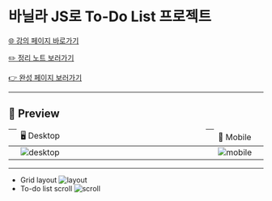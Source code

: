 # 바닐라 JS로 To-Do List 프로젝트

[🌐 강의 페이지 바로가기](https://nomadcoders.co/javascript-for-beginners)

[✏️ 정리 노트 보러가기](https://www.notion.so/JS-6a0fe3c2b130434bb6a72d3fa9f0f9d3)

[👉 완성 페이지 보러가기](https://chaam2.github.io/Momentum)

---

## 👀 Preview

| <td width="80%">🖥 Desktop</td>                                                                                                          | <td width="20%">📱 Mobile</td>                                                                                                         |
| --------------------------------------------------------------------------------------------------------------------------------------- | -------------------------------------------------------------------------------------------------------------------------------------- |
| <td width="80%">![desktop](https://user-images.githubusercontent.com/126763111/229347367-15a6513b-2391-48b7-b17c-44009ad5b588.png)</td> | <td width="20%">![mobile](https://user-images.githubusercontent.com/126763111/229347524-1e5c7a78-ff06-470b-8f53-cdc273cbdbf2.png)</td> |

---

- Grid layout
  ![layout](https://user-images.githubusercontent.com/126763111/229349830-778b59a1-bcee-47bd-8723-9efccfa05571.gif)
- To-do list scroll
  ![scroll](https://user-images.githubusercontent.com/126763111/229348718-f136596c-864e-489f-8461-d67030f7eae7.gif)

